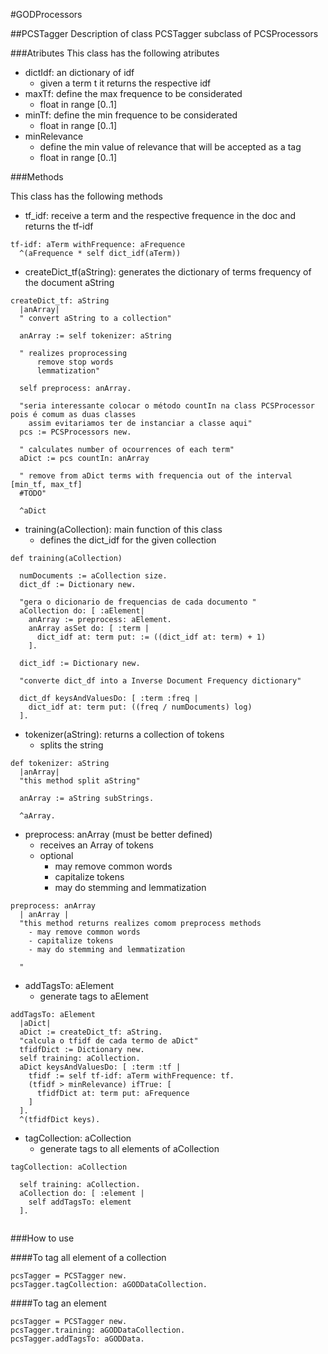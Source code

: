 #GODProcessors

##PCSTagger
Description of class PCSTagger subclass of PCSProcessors

###Atributes
This class has the following atributes

  - dictIdf: an dictionary of idf
    - given a term t it returns the respective idf
  - maxTf: define the max frequence to be considerated
    - float in range [0..1]
  - minTf: define the min frequence to be considerated
    - float in range [0..1]
  - minRelevance
    - define the min value of relevance that will be accepted as a tag
    - float in range [0..1]


###Methods

This class has the following methods

  - tf_idf: receive a term and the respective frequence in the doc and returns the tf-idf
```Smalltalk
tf-idf: aTerm withFrequence: aFrequence
  ^(aFrequence * self dict_idf(aTerm))
```

  - createDict_tf(aString): generates the dictionary of terms frequency of the document aString
```Smalltalk
createDict_tf: aString
  |anArray|
  " convert aString to a collection"
  
  anArray := self tokenizer: aString

  " realizes proprocessing
      remove stop words
      lemmatization"
  
  self preprocess: anArray.
  
  "seria interessante colocar o método countIn na class PCSProcessor pois é comum as duas classes
    assim evitariamos ter de instanciar a classe aqui"
  pcs := PCSProcessors new.
  
  " calculates number of ocourrences of each term"
  aDict := pcs countIn: anArray
  
  " remove from aDict terms with frequencia out of the interval [min_tf, max_tf]
  #TODO"

  ^aDict
```
  - training(aCollection): main function of this class
    - defines the dict_idf for the given collection

```Smalltalk
def training(aCollection)

  numDocuments := aCollection size.
  dict_df := Dictionary new.
  
  "gera o dicionario de frequencias de cada documento "
  aCollection do: [ :aElement|
    anArray := preprocess: aElement.
    anArray asSet do: [ :term |
      dict_idf at: term put: := ((dict_idf at: term) + 1)
    ].

  dict_idf := Dictionary new.
  
  "converte dict_df into a Inverse Document Frequency dictionary"
  
  dict_df keysAndValuesDo: [ :term :freq |
    dict_idf at: term put: ((freq / numDocuments) log)
  ].
```

  - tokenizer(aString): returns a collection of tokens
    - splits the string
```Smalltalk
def tokenizer: aString
  |anArray|
  "this method split aString"
  
  anArray := aString subStrings.
  
  ^aArray.
```

  - preprocess: anArray (must be better defined)
    - receives an Array of tokens
    - optional
      - may remove common words
      - capitalize tokens
      - may do stemming and lemmatization
```Smalltalk
preprocess: anArray
  | anArray |
  "this method returns realizes comom preprocess methods
    - may remove common words
    - capitalize tokens
    - may do stemming and lemmatization
    
  "
```

  - addTagsTo: aElement
    - generate tags to aElement
```Smalltalk
addTagsTo: aElement
  |aDict|
  aDict := createDict_tf: aString.
  "calcula o tfidf de cada termo de aDict"
  tfidfDict := Dictionary new.
  self training: aCollection.
  aDict keysAndValuesDo: [ :term :tf |
    tfidf := self tf-idf: aTerm withFrequence: tf.
    (tfidf > minRelevance) ifTrue: [
      tfidfDict at: term put: aFrequence
    ]
  ].
  ^(tfidfDict keys).
```

  - tagCollection: aCollection
    - generate tags to all elements of aCollection
```Smalltalk
tagCollection: aCollection

  self training: aCollection.
  aCollection do: [ :element |
    self addTagsTo: element
  ].
  
```
###How to use

####To tag all element of a collection
```Smalltalk
pcsTagger = PCSTagger new.
pcsTagger.tagCollection: aGODDataCollection.
```
####To tag an element
```Smalltalk
pcsTagger = PCSTagger new.
pcsTagger.training: aGODDataCollection.
pcsTagger.addTagsTo: aGODData.
```
